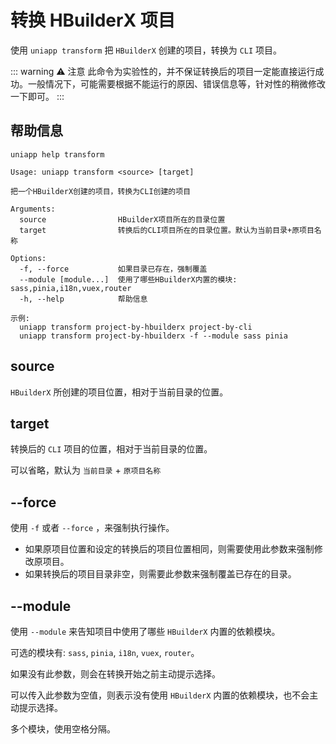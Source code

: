 # 转换 HBuilderX 项目

使用 `uniapp transform` 把 `HBuilderX` 创建的项目，转换为 `CLI` 项目。

::: warning ⚠️ 注意
此命令为实验性的，并不保证转换后的项目一定能直接运行成功。一般情况下，可能需要根据不能运行的原因、错误信息等，针对性的稍微修改一下即可。
:::

## 帮助信息

```shell
uniapp help transform
```

```
Usage: uniapp transform <source> [target]

把一个HBuilderX创建的项目，转换为CLI创建的项目

Arguments:
  source                HBuilderX项目所在的目录位置
  target                转换后的CLI项目所在的目录位置。默认为当前目录+原项目名称

Options:
  -f, --force           如果目录已存在，强制覆盖
  --module [module...]  使用了哪些HBuilderX内置的模块: sass,pinia,i18n,vuex,router
  -h, --help            帮助信息

示例:
  uniapp transform project-by-hbuilderx project-by-cli
  uniapp transform project-by-hbuilderx -f --module sass pinia
```

## source

`HBuilderX` 所创建的项目位置，相对于当前目录的位置。

## target

转换后的 `CLI` 项目的位置，相对于当前目录的位置。

可以省略，默认为 `当前目录` + `原项目名称`

## --force

使用 `-f` 或者 `--force` ，来强制执行操作。

- 如果原项目位置和设定的转换后的项目位置相同，则需要使用此参数来强制修改原项目。
- 如果转换后的项目目录非空，则需要此参数来强制覆盖已存在的目录。

## --module

使用 `--module` 来告知项目中使用了哪些 `HBuilderX` 内置的依赖模块。

可选的模块有: `sass`, `pinia`, `i18n`, `vuex`, `router`。

如果没有此参数，则会在转换开始之前主动提示选择。

可以传入此参数为空值，则表示没有使用 `HBuilderX` 内置的依赖模块，也不会主动提示选择。

多个模块，使用空格分隔。
